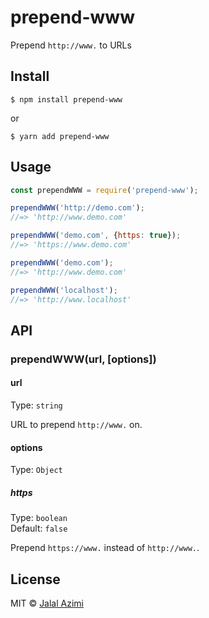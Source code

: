 # prepend-www
Prepend `http://www.` to URLs


## Install
```
$ npm install prepend-www
```
or
```
$ yarn add prepend-www
```

## Usage

```js
const prependWWW = require('prepend-www');

prependWWW('http://demo.com');
//=> 'http://www.demo.com'

prependWWW('demo.com', {https: true});
//=> 'https://www.demo.com'

prependWWW('demo.com');
//=> 'http://www.demo.com'

prependWWW('localhost');
//=> 'http://www.localhost'

```

## API

### prependWWW(url, [options])

#### url

Type: `string`

URL to prepend `http://www.` on.

#### options

Type: `Object`

##### https

Type: `boolean`<br>
Default: `false`

Prepend `https://www.` instead of `http://www.`.



## License

MIT © [Jalal Azimi](jalalazimi@gmail.com)

